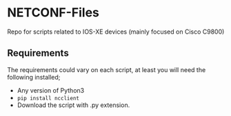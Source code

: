 # NETCONF-Files

Repo for scripts related to IOS-XE devices (mainly focused on Cisco C9800)

## Requirements

The requirements could vary on each script, at least you will need the following installed;

- Any version of Python3
- `pip install ncclient`
- Download the script with .py extension.
